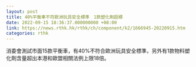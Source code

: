 ```yaml
---
layout: post
title: 40%平衡車不符歐洲玩具安全標準　1款塑化劑超標
date: 2022-09-15 18:36:37.000000000 +08:00
link: https://news.rthk.hk/rthk/ch/component/k2/1666945-20220915.htm
categories: rthk
---
```


消委會測試市面15款平衡車，有40%不符合歐洲玩具安全標準，另外有1款物料塑化劑含量超出本港和歐盟相關法例上限18倍。
